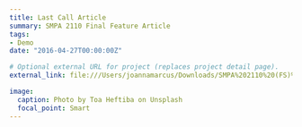 ```yaml
---
title: Last Call Article
summary: SMPA 2110 Final Feature Article
tags:
- Demo
date: "2016-04-27T00:00:00Z"

# Optional external URL for project (replaces project detail page).
external_link: file:///Users/joannamarcus/Downloads/SMPA%202110%20(FS)%20(1).pdf

image:
  caption: Photo by Toa Heftiba on Unsplash
  focal_point: Smart
---
```

